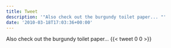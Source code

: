 ```yaml
---
title: Tweet
description: '"Also check out the burgundy toilet paper... "'
date: '2010-03-18T17:03:36+00:00'
---
```

Also check out the burgundy toilet paper... 
      {{< tweet 0 0 >}}
    
